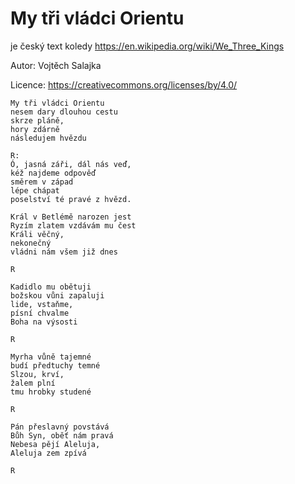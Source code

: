 # My tři vládci Orientu
je český text koledy https://en.wikipedia.org/wiki/We_Three_Kings

Autor: Vojtěch Salajka

Licence: https://creativecommons.org/licenses/by/4.0/ 

```
My tři vládci Orientu
nesem dary dlouhou cestu
skrze pláně,
hory zdárně
následujem hvězdu

R:
Ó, jasná záři, dál nás veď,
kéž najdeme odpověď
směrem v západ
lépe chápat
poselství té pravé z hvězd.

Král v Betlémě narozen jest
Ryzím zlatem vzdávám mu čest
Králi věčný,
nekonečný
vládni nám všem již dnes

R

Kadidlo mu obětuji
božskou vůni zapaluji
lide, vstaňme,
písní chvalme
Boha na výsosti

R

Myrha vůně tajemné
budí předtuchy temné
Slzou, krví,
žalem plní
tmu hrobky studené

R

Pán přeslavný povstává
Bůh Syn, oběť nám pravá
Nebesa pějí Aleluja,
Aleluja zem zpívá

R
```
